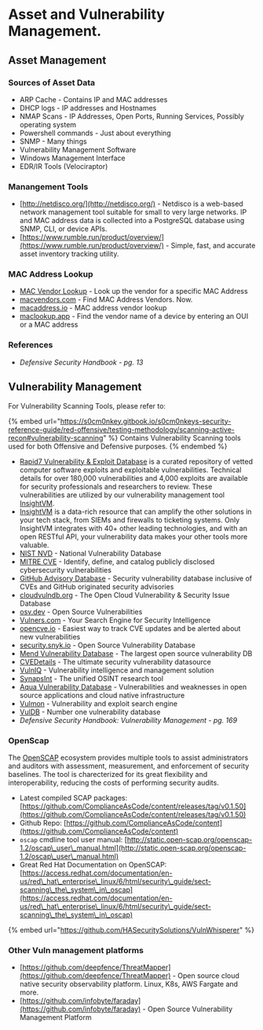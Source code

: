 # Asset and Vulnerability Management.

## Asset Management

### Sources of Asset Data

* ARP Cache - Contains IP and MAC addresses
* DHCP logs - IP addresses and Hostnames
* NMAP Scans - IP Addresses, Open Ports, Running Services, Possibly operating system
* Powershell commands - Just about everything
* SNMP - Many things
* Vulnerability Management Software
* Windows Management Interface
* EDR/IR Tools (Velociraptor)

### Manangement Tools

* [http://netdisco.org/](http://netdisco.org/) - Netdisco is a web-based network management tool suitable for small to very large networks. IP and MAC address data is collected into a PostgreSQL database using SNMP, CLI, or device APIs.
* [https://www.rumble.run/product/overview/](https://www.rumble.run/product/overview/) - Simple, fast, and accurate asset inventory tracking utility.

### MAC Address Lookup

* [MAC Vendor Lookup](https://www.macvendorlookup.com/) - Look up the vendor for a specific MAC Address
* [macvendors.com](https://macvendors.com/) - Find MAC Address Vendors. Now.
* [macaddress.io](https://macaddress.io/) - MAC address vendor lookup
* [maclookup.app](https://maclookup.app/) - Find the vendor name of a device by entering an OUI or a MAC address

### References

* _Defensive Security Handbook - pg. 13_

## Vulnerability Management

For Vulnerability Scanning Tools, please refer to:

{% embed url="https://s0cm0nkey.gitbook.io/s0cm0nkeys-security-reference-guide/red-offensive/testing-methodology/scanning-active-recon#vulnerability-scanning" %}
Contains Vulnerability Scanning tools used for both Offensive and Defensive purposes.
{% endembed %}

* [Rapid7 Vulnerability & Exploit Database](https://www.rapid7.com/db/) is a curated repository of vetted computer software exploits and exploitable vulnerabilities. Technical details for over 180,000 vulnerabilities and 4,000 exploits are available for security professionals and researchers to review. These vulnerabilities are utilized by our vulnerability management tool [InsightVM](https://www.rapid7.com/products/insightvm/).
* [InsightVM](https://www.rapid7.com/products/insightvm/) is a data-rich resource that can amplify the other solutions in your tech stack, from SIEMs and firewalls to ticketing systems. Only InsightVM integrates with 40+ other leading technologies, and with an open RESTful API, your vulnerability data makes your other tools more valuable.
* [NIST NVD](https://nvd.nist.gov/vuln/search) - National Vulnerability Database
* [MITRE CVE](https://cve.mitre.org/cve/search\_cve\_list.html) - Identify, define, and catalog publicly disclosed cybersecurity vulnerabilities
* [GitHub Advisory Database](https://github.com/advisories) - Security vulnerability database inclusive of CVEs and GitHub originated security advisories
* [cloudvulndb.org](https://www.cloudvulndb.org/) - The Open Cloud Vulnerability & Security Issue Database
* [osv.dev](https://osv.dev/list) - Open Source Vulnerabilities
* [Vulners.com](https://vulners.com/) - Your Search Engine for Security Intelligence
* [opencve.io](https://www.opencve.io/cve) - Easiest way to track CVE updates and be alerted about new vulnerabilities
* [security.snyk.io](https://security.snyk.io/) - Open Source Vulnerability Database
* [Mend Vulnerability Database](https://www.mend.io/vulnerability-database/) - The largest open source vulnerability DB
* [CVEDetails](https://www.cvedetails.com/) - The ultimate security vulnerability datasource
* [VulnIQ](https://vulniq.com/) - Vulnerability intelligence and management solution
* [SynapsInt](https://synapsint.com/) - The unified OSINT research tool
* [Aqua Vulnerability Database](https://avd.aquasec.com/) - Vulnerabilities and weaknesses in open source applications and cloud native infrastructure
* [Vulmon](https://vulmon.com/) - Vulnerability and exploit search engine
* [VulDB](https://vuldb.com/) - Number one vulnerability database
* _Defensive Security Handbook: Vulnerability Management - pg. 169_

### OpenScap <a href="#openscap" id="openscap"></a>

The [OpenSCAP](https://www.open-scap.org/) ecosystem provides multiple tools to assist administrators and auditors with assessment, measurement, and enforcement of security baselines. The tool is charecterized for its great flexibility and interoperability, reducing the costs of performing security audits.

* Latest compiled SCAP packages: [https://github.com/ComplianceAsCode/content/releases/tag/v0.1.50](https://github.com/ComplianceAsCode/content/releases/tag/v0.1.50)
* Github Repo: [https://github.com/ComplianceAsCode/content](https://github.com/ComplianceAsCode/content)
* `oscap` cmdline tool user manual: [http://static.open-scap.org/openscap-1.2/oscap\_user\_manual.html](http://static.open-scap.org/openscap-1.2/oscap\_user\_manual.html)
* Great Red Hat Documentation on OpenSCAP: [https://access.redhat.com/documentation/en-us/red\_hat\_enterprise\_linux/6/html/security\_guide/sect-scanning\_the\_system\_in\_oscap](https://access.redhat.com/documentation/en-us/red\_hat\_enterprise\_linux/6/html/security\_guide/sect-scanning\_the\_system\_in\_oscap)

{% embed url="https://github.com/HASecuritySolutions/VulnWhisperer" %}

### Other Vuln management platforms

* [https://github.com/deepfence/ThreatMapper](https://github.com/deepfence/ThreatMapper) - Open source cloud native security observability platform. Linux, K8s, AWS Fargate and more.
* [https://github.com/infobyte/faraday](https://github.com/infobyte/faraday) - Open Source Vulnerability Management Platform
